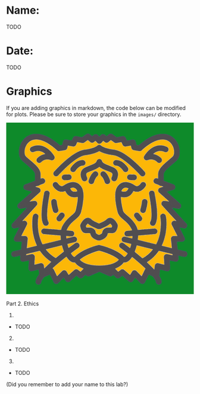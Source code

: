 # Name:
TODO

# Date:
TODO


# Graphics
If you are adding graphics in markdown, the code below can be modified for plots. Please be sure to store your graphics in the `images/` directory.

![Our class logo](images/greenCat.png)

Part 2. Ethics

1.

 - TODO

2.
 - TODO

3.
 - TODO



(Did you remember to add your name to this lab?)
